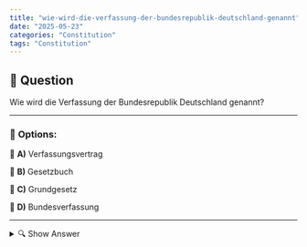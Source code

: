 ```yaml
---
title: "wie-wird-die-verfassung-der-bundesrepublik-deutschland-genannt"
date: "2025-05-23"
categories: "Constitution"
tags: "Constitution"
---
```


## 📌 **Question**

Wie wird die Verfassung der Bundesrepublik Deutschland genannt?



---

### 📝 **Options:**

🔘 **A)** Verfassungsvertrag

🔘 **B)** Gesetzbuch

🔘 **C)** Grundgesetz

🔘 **D)** Bundesverfassung

---

<details>
  <summary>🔍 Show Answer</summary>

  <p>
💡  <b>Correct Answer:</b>  c
  </p>
  <p>
    📖<b>Explanation:</b>
    Die Frage bezieht sich auf das grundlegende juristische Dokument, das die politischen Rahmenbedingungen und die Grundrechte in der Bundesrepublik Deutschland festlegt. Nach dem Zweiten Weltkrieg wurde die Verfassung geschaffen, um eine demokratische und stabile Regierung zu ermöglichen. Diese Verfassung wurde am 23. Mai 1949 verkündet und ist bis heute der Grundpfeiler der deutschen Demokratie. Sie wird oft als „Vorspiel“ zur möglichen zukünftigen gesamtdeutschen Verfassung betrachtet. Die korrekte Bezeichnung dieser Verfassung wird in der Frage gesucht.
  </p>
</details>
